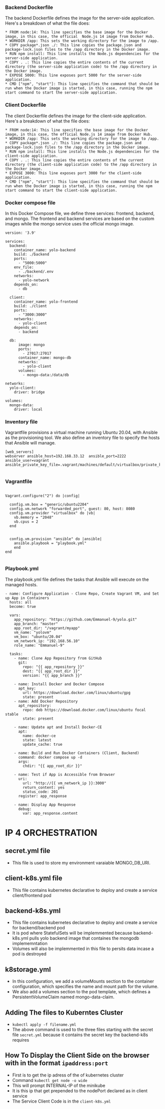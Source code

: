 ### Backend Dockerfile
The backend Dockerfile defines the image for the server-side application. Here's a breakdown of what the file does:
```
* FROM node:14: This line specifies the base image for the Docker image, in this case, the official  Node.js 14 image from Docker Hub.
* WORKDIR /app: This sets the working directory for the image to /app.
* COPY package*.json ./: This line copies the package.json and package-lock.json files to the /app directory in the Docker image.
* RUN npm install: This line installs the Node.js dependencies for the server-side application.
* COPY . .: This line copies the entire contents of the current directory (the server-side application code) to the /app directory in the Docker image.
* EXPOSE 5000: This line exposes port 5000 for the server-side application.
* CMD ["npm", "start"]: This line specifies the command that should be run when the Docker image is started, in this case, running the npm start command to start the server-side application.
```
### Client Dockerfile
The client Dockerfile defines the image for the client-side application. Here's a breakdown of what the file does:
```
* FROM node:14: This line specifies the base image for the Docker image, in this case, the official Node.js 14 image from Docker Hub.
* WORKDIR /app: This sets the working directory for the image to /app.
* COPY package*.json ./: This line copies the package.json and package-lock.json files to the /app directory in the Docker image.
* RUN npm install: This line installs the Node.js dependencies for the client-side application.
* COPY . .: This line copies the entire contents of the current directory (the client-side application code) to the /app directory in the Docker image.
* EXPOSE 3000: This line exposes port 3000 for the client-side application.
* CMD ["npm", "start"]: This line specifies the command that should be run when the Docker image is started, in this case, running the npm start command to start the client-side application.

```

### Docker compose file
In this Docker Compose file, we define three services: frontend, backend, and mongo. The frontend and backend services are based on the custom images while the mongo service uses the official mongo image.
```
version: '3.9'

services:
  backend:
    container_name: yolo-backend
    build: ./backend
    ports:
      - "5000:5000"
    env_file:
      - ./backend/.env
    networks:
      - yolo-network
    depends_on:
      - db  
  
  client:
    container_name: yolo-frontend
    build: ./client 
    ports:
      - "3000:3000"
    networks:
      - yolo-client
    depends_on:
      - backend

  db:
      image: mongo
      ports:
        - 27017:27017
      container_name: mongo-db
      networks:
        - yolo-client
      volumes:
        - mongo-data:/data/db      

networks:
  yolo-client:
    driver: bridge

volumes:
  mongo-data:
    driver: local    
```


### Inventory file
Vagrantfile provisions a virtual machine running Ubuntu 20.04, with Ansible as the provisioning tool. We also define an inventory file to specify the hosts that Ansible will manage.
```
[web_servers]
webserver ansible_host=192.168.33.12  ansible_port=2222 ansible_user=vagrant ansible_private_key_file=.vagrant/machines/default/virtualbox/private_key


```
### Vagrantfile
```

Vagrant.configure("2") do |config|

  config.vm.box = "generic/ubuntu2204"
  config.vm.network "forwarded_port", guest: 80, host: 8080
  config.vm.provider "virtualbox" do |vb|
    vb.memory = "2048"
    vb.cpus = 2
  end

  
  config.vm.provision "ansible" do |ansible|
    ansible.playbook = "playbook.yml"
    end
end


```

### Playbook.yml
The playbook.yml file defines the tasks that Ansible will execute on the managed hosts. 
```
- name: Configure Application - Clone Repo, Create Vagrant VM, and Set up App in Containers
  hosts: all
  become: true

  vars:
    app_repository: "https://github.com/Emmanuel-9/yolo.git"
    app_branch: "master"
    app_root_dir: "/vagrant/myapp"
    vm_name: "yolovm"
    vm_box: "ubuntu/20.04"
    vm_network_ip: "192.168.56.10"
    role_name: "Emmanuel-9"

  tasks:
    - name: Clone App Repository from GitHub
      git:
        repo: "{{ app_repository }}"
        dest: "{{ app_root_dir }}"
        version: "{{ app_branch }}"

    - name: Install Docker and Docker Compose
      apt_key:
        url: https://download.docker.com/linux/ubuntu/gpg
        state: present
    - name: Add Docker Repository
      apt_repository:
        repo: deb https://download.docker.com/linux/ubuntu focal stable
        state: present

    - name: Update apt and Install Docker-CE
      apt:
        name: docker-ce
        state: latest
        update_cache: true

    - name: Build and Run Docker Containers (Client, Backend)
      command: docker compose up -d
      args:
        chdir: "{{ app_root_dir }}"

    - name: Test if App is Accessible from Browser
      uri:
        url: "http://{{ vm_network_ip }}:3000"
        return_content: yes
        status_code: 201
      register: app_response

    - name: Display App Response
      debug:
        var: app_response.content
```

# IP 4 ORCHESTRATION

## secret.yml file

- This file is used to store my environment varaiable MONGO_DB_URI.

## client-k8s.yml file

- This file contains kubernetes declarative to deploy and create a service client/frontend pod

## backend-k8s.yml

- This file contains kubernetes declarative to deploy and create a service for backend/backend pod
- It is pod where StatefulSets will be implemmented because backend-k8s.yml pulls yolo backend image that containes the mongodb implememntation
- Volumes will also be implemmented in this file to persits data incase a pod is destroyed

## k8storage.yml

- In this configuration, we add a volumeMounts section to the container configuration, which specifies the name and mount path for the volume.
- We also add a volumes section to the pod template, which defines a PersistentVolumeClaim named mongo-data-claim.

## Adding The files to Kuberntes Cluster

- `kubectl apply -f filename.yml`
- The above command is used to the three files starting with the secret file `secret.yml` because it contains the secret key the backend-k8s requires

## How To Display the Client Side on the browser with in the format `ipaddress:port`

- First is to get the ip adress of the of kubernetes cluster
- Command `kubectl get node -o wide`
- This will prompt INTERNAL-IP of the minikube
- It is this ip that get prepended to the nodePort declared as in client service
- The Service Client Code is in the `client-k8s.yml`



